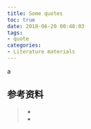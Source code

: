 ```yaml
---
title: Some quotes
toc: true
date: 2018-06-20 00:48:03
tags:
- quote
categories:
- Literature materials
---
```



a


## 参考资料
> - []()
> - []()
